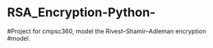 # RSA_Encryption-Python-
#Project for cmpsc360, model the Rivest–Shamir–Adleman encryption
#model. 
